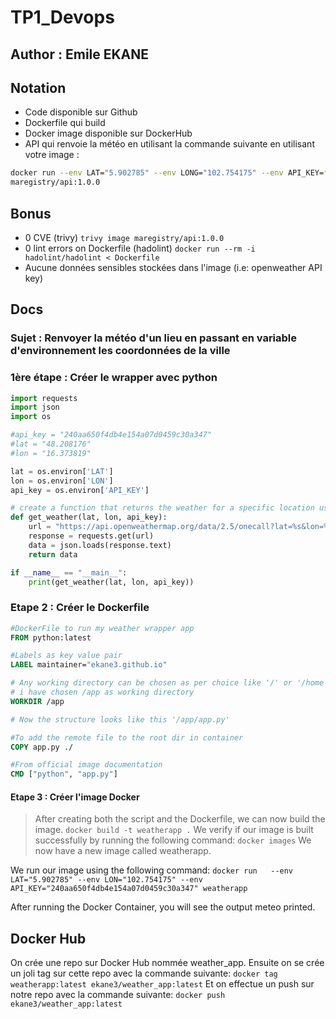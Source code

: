 # TP1_Devops
## Author : Emile EKANE

## Notation
- Code disponible sur Github
- Dockerfile qui build
- Docker image disponible sur DockerHub
- API qui renvoie la météo en utilisant la commande suivante en utilisant votre image :
```bash
docker run --env LAT="5.902785" --env LONG="102.754175" --env API_KEY=****
maregistry/api:1.0.0
```
## Bonus
- 0 CVE (trivy) `trivy image maregistry/api:1.0.0`
- 0 lint errors on Dockerfile (hadolint) `docker run --rm -i hadolint/hadolint < Dockerfile`
- Aucune données sensibles stockées dans l'image (i.e: openweather API key)

## Docs
### Sujet : Renvoyer la météo d'un lieu en passant en variable d'environnement les coordonnées de la ville

### 1ère étape : Créer le wrapper avec python
```python
import requests
import json
import os

#api_key = "240aa650f4db4e154a07d0459c30a347"
#lat = "48.208176"
#lon = "16.373819"

lat = os.environ['LAT']
lon = os.environ['LON']
api_key = os.environ['API_KEY']

# create a function that returns the weather for a specific location using env lat and lon
def get_weather(lat, lon, api_key):
    url = "https://api.openweathermap.org/data/2.5/onecall?lat=%s&lon=%s&appid=%s&units=metric" % (lat, lon, api_key)
    response = requests.get(url)
    data = json.loads(response.text)
    return data

if __name__ == "__main__":
    print(get_weather(lat, lon, api_key))
```

### Etape 2 : Créer le Dockerfile
```dockerfile
#DockerFile to run my weather wrapper app
FROM python:latest

#Labels as key value pair
LABEL maintainer="ekane3.github.io"

# Any working directory can be chosen as per choice like '/' or '/home' etc
# i have chosen /app as working directory
WORKDIR /app

# Now the structure looks like this '/app/app.py'

#To add the remote file to the root dir in container
COPY app.py ./

#From official image documentation
CMD ["python", "app.py"]
```	
#### Etape 3 : Créer l'image Docker
> After creating  both the script and the Dockerfile, we can now build the image.
     `docker build -t weatherapp .`
We verify if our image is built successfully by running the following command:
        `docker images`
We now have a new image called weatherapp.

We run our image using the following command:
        `docker run  
--env LAT="5.902785" --env LON="102.754175" --env API_KEY="240aa650f4db4e154a07d0459c30a347" weatherapp`


After running the Docker Container, you will see the output meteo printed.

## Docker Hub

On crée une repo sur Docker Hub nommée weather_app.
Ensuite on se crée un joli tag sur cette repo avec la commande suivante:
        `docker tag weatherapp:latest ekane3/weather_app:latest`
Et on effectue un push sur notre repo avec la commande suivante:
        `docker push ekane3/weather_app:latest`